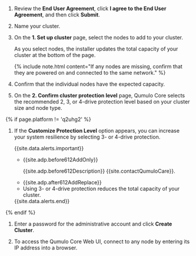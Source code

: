 1. Review the **End User Agreement**, click **I agree to the End User Agreement**, and then click **Submit**.

1. Name your cluster.

1. On the **1. Set up cluster** page, select the nodes to add to your cluster.

   As you select nodes, the installer updates the total capacity of your cluster at the bottom of the page.

   {% include note.html content="If any nodes are missing, confirm that they are powered on and connected to the same network." %}

1. Confirm that the individual nodes have the expected capacity.

1. On the **2. Confirm cluster protection level** page, Qumulo Core selects the recommended 2, 3, or 4-drive protection level based on your cluster size and node type.

{% if page.platform != 'q2uhg2' %}
1. If the **Customize Protection Level** option appears, you can increase your system resilience by selecting 3- or 4-drive protection.

   {{site.data.alerts.important}}
   <ul>
     <li>
       <p>{{site.adp.before612AddOnly}}</p>
       <p>{{site.adp.before612Description}} {{site.contactQumuloCare}}.</p>
     </li>
     <li>{{site.adp.after612AddReplace}}</li>
     <li>Using 3- or 4-drive protection reduces the total capacity of your cluster.</li>
   </ul>
   {{site.data.alerts.end}}
{% endif %}

1. Enter a password for the administrative account and click **Create Cluster**.

1. To access the Qumulo Core Web UI, connect to any node by entering its IP address into a browser.
